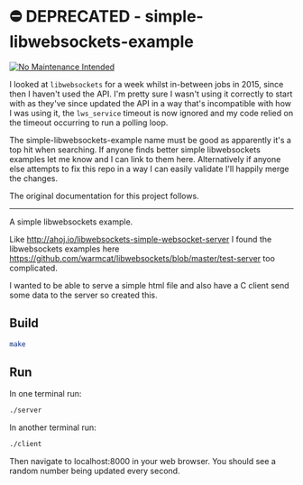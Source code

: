 # ⛔️ DEPRECATED - simple-libwebsockets-example

[![No Maintenance Intended](http://unmaintained.tech/badge.svg)](http://unmaintained.tech/)

I looked at `libwebsockets` for a week whilst in-between jobs in 2015, since then I haven't used the API. I'm pretty sure I wasn't using it correctly to start with as they've since updated the API in a way that's incompatible with how I was using it, the `lws_service` timeout is now ignored and my code relied on the timeout occurring to run a polling loop.

The simple-libwebsockets-example name must be good as apparently it's a top hit when searching. If anyone finds better simple libwebsockets examples let me know and I can link to them here. Alternatively if anyone else attempts to fix this repo in a way I can easily validate I'll happily merge the changes.

The original documentation for this project follows.

-----

A simple libwebsockets example.

Like http://ahoj.io/libwebsockets-simple-websocket-server I found the libwebsockets
examples here https://github.com/warmcat/libwebsockets/blob/master/test-server too
complicated.

I wanted to be able to serve a simple html file and also have a C client send some data
to the server so created this.

## Build
```bash
make
```

## Run
In one terminal run:
```bash
./server
```

In another terminal run:
```bash
./client
```

Then navigate to localhost:8000 in your web browser. You should see a random number being
updated every second.
